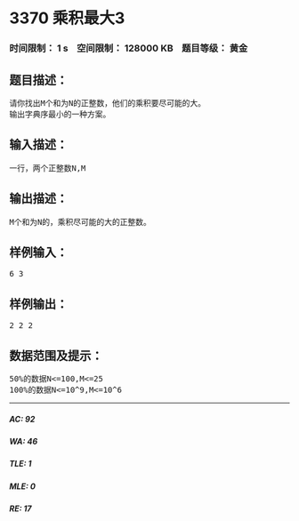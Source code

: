 # 3370 乘积最大3   
### 时间限制： 1 s&nbsp;&nbsp;&nbsp;&nbsp;空间限制： 128000 KB&nbsp;&nbsp;&nbsp;&nbsp;题目等级： 黄金  
## 题目描述：  

<pre>
请你找出M个和为N的正整数，他们的乘积要尽可能的大。
输出字典序最小的一种方案。
</pre>
  
  
## 输入描述：  

<pre>
一行，两个正整数N,M
</pre>
  
  
## 输出描述：  

<pre>
M个和为N的，乘积尽可能的大的正整数。
</pre>
  
  
## 样例输入：  

<pre>
6 3
</pre>
  
  
## 样例输出：  

<pre>
2 2 2
</pre>
  
  
## 数据范围及提示：  

<pre>
50%的数据N<=100,M<=25
100%的数据N<=10^9,M<=10^6
</pre>
  
  
***  

##### AC: 92  
##### WA: 46  
##### TLE: 1  
##### MLE: 0  
##### RE: 17  
